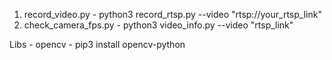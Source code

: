 1. record_video.py - python3 record_rtsp.py --video "rtsp://your_rtsp_link"
2. check_camera_fps.py - python3 video_info.py --video "rtsp_link"

Libs - 
opencv - pip3 install opencv-python
